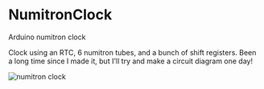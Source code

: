 # NumitronClock
Arduino numitron clock

Clock using an RTC, 6 numitron tubes, and a bunch of shift registers. Been a long time since I made it, but I'll try and make a circuit diagram one day!

![numitron clock](https://github.com/markscarcella/NumitronClock/blob/master/numitron.gif)
